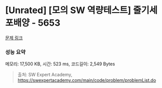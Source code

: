 # [Unrated] [모의 SW 역량테스트] 줄기세포배양 - 5653 

[문제 링크](https://swexpertacademy.com/main/code/problem/problemDetail.do?contestProbId=AWXRJ8EKe48DFAUo) 

### 성능 요약

메모리: 17,500 KB, 시간: 523 ms, 코드길이: 2,549 Bytes



> 출처: SW Expert Academy, https://swexpertacademy.com/main/code/problem/problemList.do
